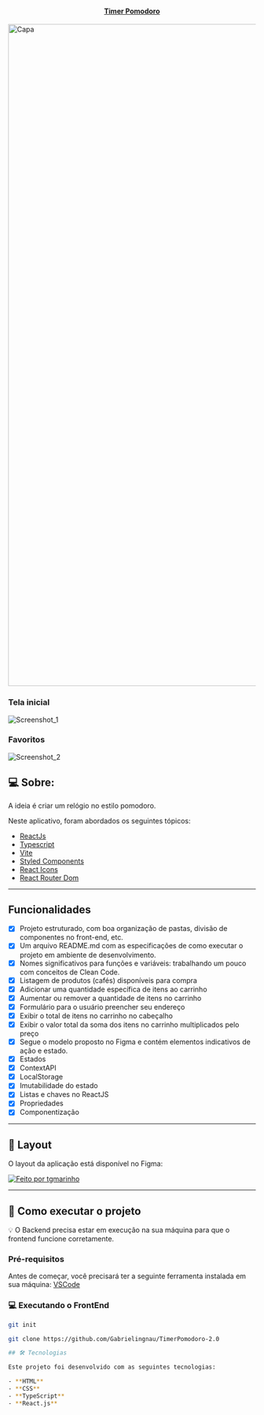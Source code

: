 <p align="center">
  <h4 align="center"><a href="https://main--timerpomodoro-2.netlify.app/">Timer Pomodoro</a></h4>
</p><img width="1920" height="1348" alt="Capa" src="https://github.com/user-attachments/assets/8967e296-2be4-47bb-8175-63a59e770f75" />

### Tela inicial
![Screenshot_1](https://github.com/Gabrielingnau/GitFav/assets/116130802/49f619ff-b140-46df-bb45-abe903168371)
### Favoritos
![Screenshot_2](https://github.com/Gabrielingnau/TimerPomodoro-2.0/assets/116130802/73e2a3d0-e00c-4374-84ca-4de1cb1751c2)

## 💻 Sobre:

A ideia é criar um relógio no estilo pomodoro.

Neste aplicativo, foram abordados os seguintes tópicos:

- [ReactJs](https://reactjs.org)
- [Typescript](https://www.typescriptlang.org/)
- [Vite](https://vitejs.dev/)
- [Styled Components](https://styled-components.com/)
- [React Icons](https://react-icons.github.io/react-icons/)
- [React Router Dom](https://react-icons.github.io/react-icons/)

---

## Funcionalidades

- [x] Projeto estruturado, com boa organização de pastas, divisão de componentes no front-end, etc.
- [x] Um arquivo README.md com as especificações de como executar o projeto em ambiente de desenvolvimento.
- [x] Nomes significativos para funções e variáveis: trabalhando um pouco com conceitos de Clean Code.
- [x] Listagem de produtos (cafés) disponíveis para compra
- [x] Adicionar uma quantidade específica de itens ao carrinho
- [x] Aumentar ou remover a quantidade de itens no carrinho
- [x] Formulário para o usuário preencher seu endereço
- [x] Exibir o total de itens no carrinho no cabeçalho
- [x] Exibir o valor total da soma dos itens no carrinho multiplicados pelo preço
- [x] Segue o modelo proposto no Figma e contém elementos indicativos de ação e estado.
- [x] Estados
- [x] ContextAPI
- [x] LocalStorage
- [x] Imutabilidade do estado
- [x] Listas e chaves no ReactJS
- [x] Propriedades
- [x] Componentização

---

## 🎨 Layout

O layout da aplicação está disponível no Figma:

<a href="https://www.figma.com/file/w3xfRl4rdsEZpOsTULdCBh/Ignite-Timer-(Community)?node-id=0%3A1&mode=dev">
  <img alt="Feito por tgmarinho" src="https://img.shields.io/badge/Acessar%20Layout%20-Figma-%2304D361">
</a>

---

## 🚀 Como executar o projeto

💡 O Backend precisa estar em execução na sua máquina para que o frontend funcione corretamente.

### Pré-requisitos

Antes de começar, você precisará ter a seguinte ferramenta instalada em sua máquina:
[VSCode](https://code.visualstudio.com/)

### 💻 Executando o FrontEnd

```bash
git init

git clone https://github.com/Gabrielingnau/TimerPomodoro-2.0

## 🛠 Tecnologias  

Este projeto foi desenvolvido com as seguintes tecnologias:  

- **HTML**  
- **CSS**  
- **TypeScript**  
- **React.js**  
